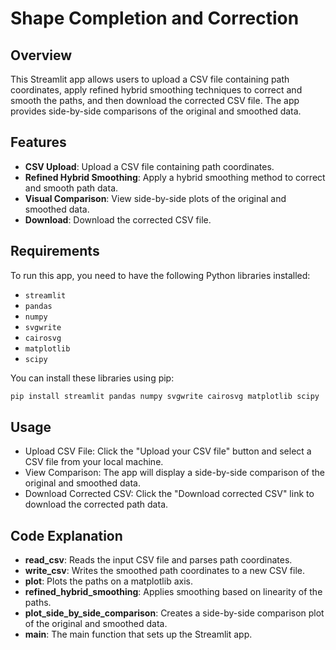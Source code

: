 # Shape Completion and Correction

## Overview

This Streamlit app allows users to upload a CSV file containing path coordinates, apply refined hybrid smoothing techniques to correct and smooth the paths, and then download the corrected CSV file. The app provides side-by-side comparisons of the original and smoothed data.

## Features

- **CSV Upload**: Upload a CSV file containing path coordinates.
- **Refined Hybrid Smoothing**: Apply a hybrid smoothing method to correct and smooth path data.
- **Visual Comparison**: View side-by-side plots of the original and smoothed data.
- **Download**: Download the corrected CSV file.

## Requirements

To run this app, you need to have the following Python libraries installed:

- `streamlit`
- `pandas`
- `numpy`
- `svgwrite`
- `cairosvg`
- `matplotlib`
- `scipy`

You can install these libraries using pip:

```bash
pip install streamlit pandas numpy svgwrite cairosvg matplotlib scipy
```
## Usage
- Upload CSV File: Click the "Upload your CSV file" button and select a CSV file from your local machine.
- View Comparison: The app will display a side-by-side comparison of the original and smoothed data.
- Download Corrected CSV: Click the "Download corrected CSV" link to download the corrected path data.

## Code Explanation
- **read_csv**: Reads the input CSV file and parses path coordinates.
- **write_csv**: Writes the smoothed path coordinates to a new CSV file.
- **plot**: Plots the paths on a matplotlib axis.
- **refined_hybrid_smoothing**: Applies smoothing based on linearity of the paths.
- **plot_side_by_side_comparison**: Creates a side-by-side comparison plot of the original and smoothed data.
- **main**: The main function that sets up the Streamlit app.
